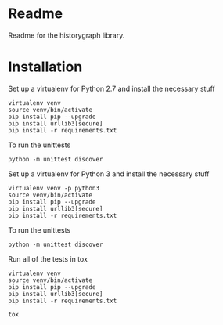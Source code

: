 Readme
======

Readme for the historygraph library.

Installation
============

Set up a virtualenv for Python 2.7 and install the necessary stuff
```
virtualenv venv
source venv/bin/activate
pip install pip --upgrade
pip install urllib3[secure]
pip install -r requirements.txt
```

To run the unittests

```
python -m unittest discover
```

Set up a virtualenv for Python 3 and install the necessary stuff
```
virtualenv venv -p python3
source venv/bin/activate
pip install pip --upgrade
pip install urllib3[secure]
pip install -r requirements.txt
```

To run the unittests

```
python -m unittest discover
```

Run all of the tests in tox

```
virtualenv venv
source venv/bin/activate
pip install pip --upgrade
pip install urllib3[secure]
pip install -r requirements.txt

tox
```



